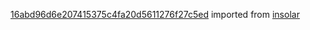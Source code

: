 [16abd96d6e207415375c4fa20d5611276f27c5ed](https://github.com/insolar/insolar/commit/16abd96d6e207415375c4fa20d5611276f27c5ed) imported from [insolar](https://github.com/insolar/insolar)
